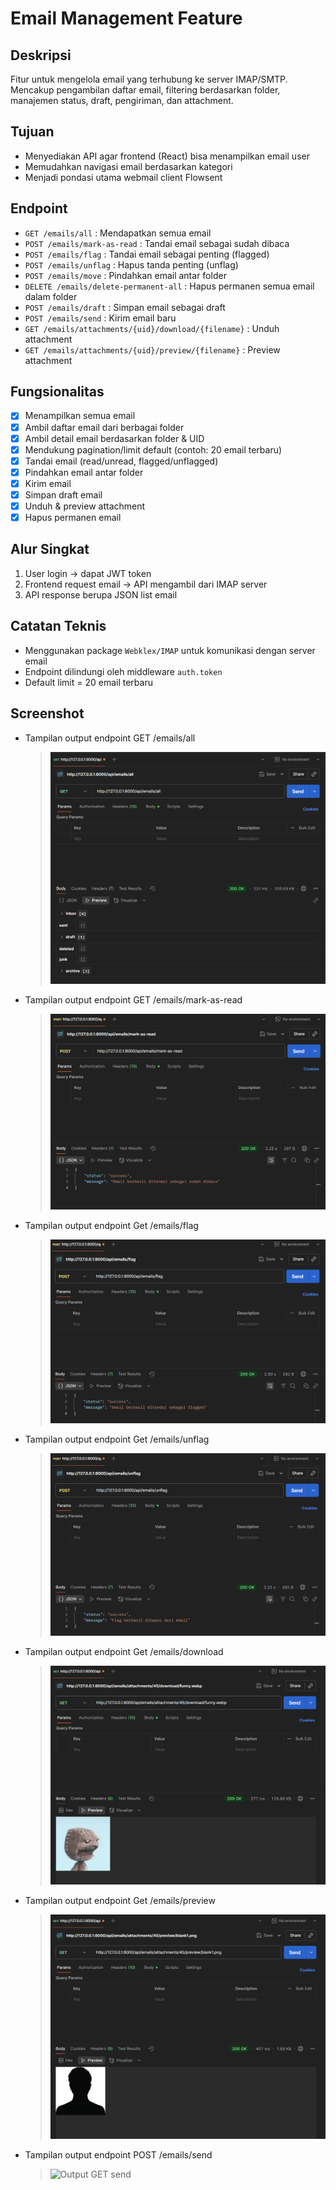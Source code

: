 # Email Management Feature

## Deskripsi

Fitur untuk mengelola email yang terhubung ke server IMAP/SMTP.  
Mencakup pengambilan daftar email, filtering berdasarkan folder, manajemen status, draft, pengiriman, dan attachment.

## Tujuan

-   Menyediakan API agar frontend (React) bisa menampilkan email user
-   Memudahkan navigasi email berdasarkan kategori
-   Menjadi pondasi utama webmail client Flowsent

## Endpoint

- `GET /emails/all` : Mendapatkan semua email
- `POST /emails/mark-as-read` : Tandai email sebagai sudah dibaca
- `POST /emails/flag` : Tandai email sebagai penting (flagged)
- `POST /emails/unflag` : Hapus tanda penting (unflag)
- `POST /emails/move` : Pindahkan email antar folder
- `DELETE /emails/delete-permanent-all` : Hapus permanen semua email dalam folder
- `POST /emails/draft` : Simpan email sebagai draft
- `POST /emails/send` : Kirim email baru
- `GET /emails/attachments/{uid}/download/{filename}` : Unduh attachment
- `GET /emails/attachments/{uid}/preview/{filename}` : Preview attachment

## Fungsionalitas

- [x] Menampilkan semua email
- [x] Ambil daftar email dari berbagai folder
- [x] Ambil detail email berdasarkan folder & UID
- [x] Mendukung pagination/limit default (contoh: 20 email terbaru)
- [x] Tandai email (read/unread, flagged/unflagged)
- [x] Pindahkan email antar folder
- [x] Kirim email
- [x] Simpan draft email
- [x] Unduh & preview attachment
- [x] Hapus permanen email

## Alur Singkat

1. User login → dapat JWT token
2. Frontend request email → API mengambil dari IMAP server
3. API response berupa JSON list email

## Catatan Teknis

-   Menggunakan package `Webklex/IMAP` untuk komunikasi dengan server email
-   Endpoint dilindungi oleh middleware `auth.token`
-   Default limit = 20 email terbaru

## Screenshot

-   Tampilan output endpoint GET /emails/all

    > ![Output GET all](../screenshots/api-emails-all.png "Output fetch all email")

-   Tampilan output endpoint GET /emails/mark-as-read

    > ![Output POST mark-as-read](../screenshots/api-emails-mark-as-read.png "Output email pada bagian mark as read")

-   Tampilan output endpoint Get /emails/flag

    > ![Output POST flag](../screenshots/api-emails-flag.png "Output email pada bagian flag")

-   Tampilan output endpoint Get /emails/unflag

    > ![Output Post unflag](../screenshots/api-emails-unflag.png "Output email pada bagian unflag")

-   Tampilan output endpoint Get /emails/download

    > ![Output Post download](../screenshots/api-emails-download.png "Output email pada bagian download")

-   Tampilan output endpoint Get /emails/preview

    > ![Output Post preview](../screenshots/api-emails-preview.png "Output email pada bagian preview")

-   Tampilan output endpoint POST /emails/send

    > ![Output GET send](../screenshots/api-emails-send.png "Output email pada bagian send")
